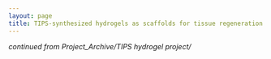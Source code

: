 ```yaml
---
layout: page
title: TIPS-synthesized hydrogels as scaffolds for tissue regeneration applications
---
```

<em> continued from Project_Archive/TIPS hydrogel project/</em>
